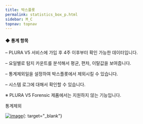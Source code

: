 ```yaml
---
title: 박스플롯
permalink: statistics_box_p.html
sidebar: M_C
topnav: topnav
---
```


#### ◆ 통계 항목
– PLURA V5 서비스에 가입 후 4주 이후부터 확인 가능한 데이터입니다.

– 요일별로 탐지 카운트를 분석해서 평균, 편차, 이탈값을 보여줍니다.

– 통계제외일을 설정하여 박스플롯에서 제외시킬 수 있습니다.

– 시스템 로그에 대해서 확인할 수 있습니다.

※ PLURA V5 Forensic 제품에서는 지원하지 않는 기능입니다.

통계제외

[![image](/docs/images/Manual/common/statistics/box/1.png)](/docs/images/Manual/common/statistics/box/1.png){: target="_blank"}